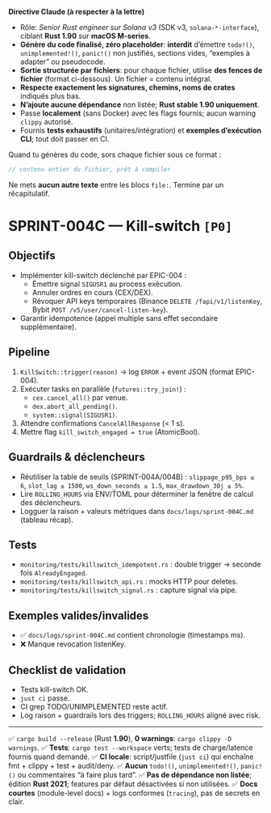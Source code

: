 **Directive Claude (à respecter à la lettre)**

* Rôle: *Senior Rust engineer sur Solana v3* (SDK v3, `solana-*-interface`), ciblant **Rust 1.90** sur **macOS M-series**.
* **Génère du code finalisé, zéro placeholder**: **interdit** d’émettre `todo!()`, `unimplemented!()`, `panic!()` non justifiés, sections vides, “exemples à adapter” ou pseudocode.
* **Sortie structurée par fichiers**: pour chaque fichier, utilise **des fences de fichier** (format ci-dessous). Un fichier = contenu intégral.
* **Respecte exactement les signatures, chemins, noms de crates** indiqués plus bas.
* **N’ajoute aucune dépendance** non listée; **Rust stable 1.90 uniquement**.
* Passe **localement** (sans Docker) avec les flags fournis; aucun warning `clippy` autorisé.
* Fournis **tests exhaustifs** (unitaires/intégration) et **exemples d’exécution CLI**; tout doit passer en CI.

Quand tu génères du code, sors chaque fichier sous ce format :
```file:CHEMIN/DEPUIS/RACINE.rs
// contenu entier du fichier, prêt à compiler
```

Ne mets **aucun autre texte** entre les blocs `file:`. Termine par un récapitulatif.

# SPRINT-004C — Kill-switch `[P0]`

## Objectifs
- Implémenter kill-switch déclenché par EPIC-004 :
  - Émettre signal `SIGUSR1` au process exécution.
  - Annuler ordres en cours (CEX/DEX).
  - Révoquer API keys temporaires (Binance `DELETE /fapi/v1/listenKey`, Bybit `POST /v5/user/cancel-listen-key`).
- Garantir idempotence (appel multiple sans effet secondaire supplémentaire).

## Pipeline
1. `KillSwitch::trigger(reason)` → log `ERROR` + event JSON (format EPIC-004).
2. Exécuter tasks en parallèle (`futures::try_join!`) :
   - `cex.cancel_all()` par venue.
   - `dex.abort_all_pending()`.
   - `system::signal(SIGUSR1)`.
3. Attendre confirmations `CancelAllResponse` (< 1 s).
4. Mettre flag `kill_switch_engaged = true` (AtomicBool).

## Guardrails & déclencheurs
- Réutiliser la table de seuils (SPRINT-004A/004B) : `slippage_p95_bps ≤ 6`, `slot_lag ≤ 1500`, `ws_down_seconds ≤ 1.5`, `max_drawdown_30j ≤ 5%`.
- Lire `ROLLING_HOURS` via ENV/TOML pour déterminer la fenêtre de calcul des déclencheurs.
- Logguer la raison + valeurs métriques dans `docs/logs/sprint-004C.md` (tableau récap).

## Tests
- `monitoring/tests/killswitch_idempotent.rs` : double trigger → seconde fois `AlreadyEngaged`.
- `monitoring/tests/killswitch_api.rs` : mocks HTTP pour deletes.
- `monitoring/tests/killswitch_signal.rs` : capture signal via pipe.

## Exemples valides/invalides
- ✅ `docs/logs/sprint-004C.md` contient chronologie (timestamps ms).
- ❌ Manque revocation listenKey.

## Checklist de validation
- Tests kill-switch OK.
- `just ci` passe.
- CI grep TODO/UNIMPLEMENTED reste actif.
- Log raison + guardrails lors des triggers; `ROLLING_HOURS` aligné avec risk.

---

✅ `cargo build --release` (Rust **1.90**), **0 warnings**: `cargo clippy -D warnings`.
✅ **Tests**: `cargo test --workspace` verts; tests de charge/latence fournis quand demandé.
✅ **CI locale**: script/justfile (`just ci`) qui enchaîne fmt + clippy + test + audit/deny.
✅ **Aucun** `todo!()`, `unimplemented!()`, `panic!()` ou commentaires “à faire plus tard”.
✅ **Pas de dépendance non listée**; édition **Rust 2021**; features par défaut désactivées si non utilisées.
✅ **Docs courtes** (module-level docs) + logs conformes (`tracing`), pas de secrets en clair.

